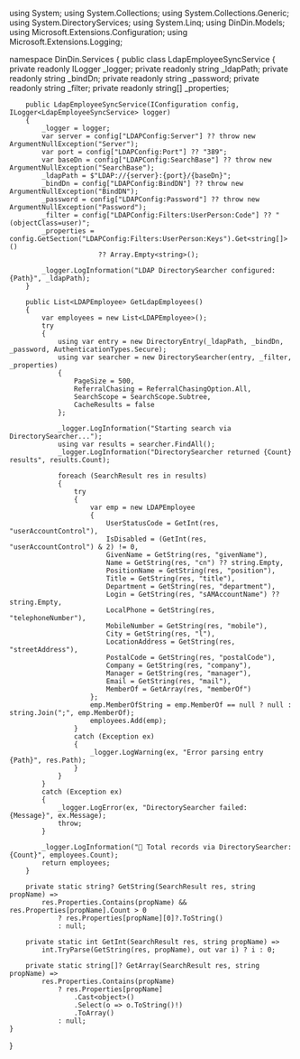 using System;
using System.Collections;
using System.Collections.Generic;
using System.DirectoryServices;
using System.Linq;
using DinDin.Models;
using Microsoft.Extensions.Configuration;
using Microsoft.Extensions.Logging;

namespace DinDin.Services
{
    public class LdapEmployeeSyncService
    {
        private readonly ILogger<LdapEmployeeSyncService> _logger;
        private readonly string _ldapPath;
        private readonly string _bindDn;
        private readonly string _password;
        private readonly string _filter;
        private readonly string[] _properties;

        public LdapEmployeeSyncService(IConfiguration config, ILogger<LdapEmployeeSyncService> logger)
        {
            _logger = logger;
            var server = config["LDAPConfig:Server"] ?? throw new ArgumentNullException("Server");
            var port = config["LDAPConfig:Port"] ?? "389";
            var baseDn = config["LDAPConfig:SearchBase"] ?? throw new ArgumentNullException("SearchBase");
            _ldapPath = $"LDAP://{server}:{port}/{baseDn}";
            _bindDn = config["LDAPConfig:BindDN"] ?? throw new ArgumentNullException("BindDN");
            _password = config["LDAPConfig:Password"] ?? throw new ArgumentNullException("Password");
            _filter = config["LDAPConfig:Filters:UserPerson:Code"] ?? "(objectClass=user)";
            _properties = config.GetSection("LDAPConfig:Filters:UserPerson:Keys").Get<string[]>()
                          ?? Array.Empty<string>();

            _logger.LogInformation("LDAP DirectorySearcher configured: {Path}", _ldapPath);
        }

        public List<LDAPEmployee> GetLdapEmployees()
        {
            var employees = new List<LDAPEmployee>();
            try
            {
                using var entry = new DirectoryEntry(_ldapPath, _bindDn, _password, AuthenticationTypes.Secure);
                using var searcher = new DirectorySearcher(entry, _filter, _properties)
                {
                    PageSize = 500,
                    ReferralChasing = ReferralChasingOption.All,
                    SearchScope = SearchScope.Subtree,
                    CacheResults = false
                };

                _logger.LogInformation("Starting search via DirectorySearcher...");
                using var results = searcher.FindAll();
                _logger.LogInformation("DirectorySearcher returned {Count} results", results.Count);

                foreach (SearchResult res in results)
                {
                    try
                    {
                        var emp = new LDAPEmployee
                        {
                            UserStatusCode = GetInt(res, "userAccountControl"),
                            IsDisabled = (GetInt(res, "userAccountControl") & 2) != 0,
                            GivenName = GetString(res, "givenName"),
                            Name = GetString(res, "cn") ?? string.Empty,
                            PositionName = GetString(res, "position"),
                            Title = GetString(res, "title"),
                            Department = GetString(res, "department"),
                            Login = GetString(res, "sAMAccountName") ?? string.Empty,
                            LocalPhone = GetString(res, "telephoneNumber"),
                            MobileNumber = GetString(res, "mobile"),
                            City = GetString(res, "l"),
                            LocationAddress = GetString(res, "streetAddress"),
                            PostalCode = GetString(res, "postalCode"),
                            Company = GetString(res, "company"),
                            Manager = GetString(res, "manager"),
                            Email = GetString(res, "mail"),
                            MemberOf = GetArray(res, "memberOf")
                        };
                        emp.MemberOfString = emp.MemberOf == null ? null : string.Join(";", emp.MemberOf);
                        employees.Add(emp);
                    }
                    catch (Exception ex)
                    {
                        _logger.LogWarning(ex, "Error parsing entry {Path}", res.Path);
                    }
                }
            }
            catch (Exception ex)
            {
                _logger.LogError(ex, "DirectorySearcher failed: {Message}", ex.Message);
                throw;
            }

            _logger.LogInformation("🎯 Total records via DirectorySearcher: {Count}", employees.Count);
            return employees;
        }

        private static string? GetString(SearchResult res, string propName) =>
            res.Properties.Contains(propName) && res.Properties[propName].Count > 0
                ? res.Properties[propName][0]?.ToString()
                : null;

        private static int GetInt(SearchResult res, string propName) =>
            int.TryParse(GetString(res, propName), out var i) ? i : 0;

        private static string[]? GetArray(SearchResult res, string propName) =>
            res.Properties.Contains(propName)
                ? res.Properties[propName]
                    .Cast<object>()
                    .Select(o => o.ToString()!)
                    .ToArray()
                : null;
    }
}
